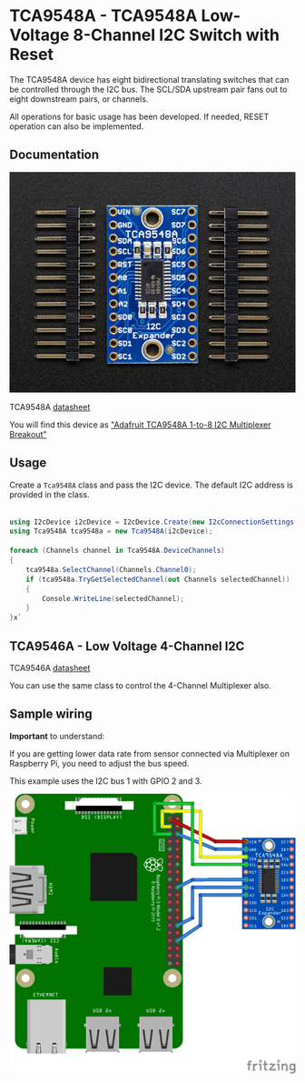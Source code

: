 # TCA9548A - TCA9548A Low-Voltage 8-Channel I2C Switch with Reset

The TCA9548A device has eight bidirectional translating switches that can be controlled through the I2C bus. The SCL/SDA upstream pair fans out to eight downstream pairs, or channels.

All operations for basic usage has been developed. If needed, RESET operation can also be implemented.

## Documentation

![TCA9548A](./TCA9548A.jpg)

TCA9548A [datasheet](https://www.ti.com/lit/ds/symlink/tca9548a.pdf)

You will find this device as ["Adafruit TCA9548A 1-to-8 I2C Multiplexer Breakout"](https://learn.adafruit.com/adafruit-tca9548a-1-to-8-i2c-multiplexer-breakout)

## Usage

Create a ```Tca9548A``` class and pass the I2C device. The default I2C address is provided in the class.

```csharp

using I2cDevice i2cDevice = I2cDevice.Create(new I2cConnectionSettings(1, Tca9548A.DefaultI2cAddress));
using Tca9548A tca9548a = new Tca9548A(i2cDevice);

foreach (Channels channel in Tca9548A.DeviceChannels)
{
    tca9548a.SelectChannel(Channels.Channel0);
    if (tca9548a.TryGetSelectedChannel(out Channels selectedChannel))
    {
        Console.WriteLine(selectedChannel);
    }
}x`

```

## TCA9546A - Low Voltage 4-Channel I2C

TCA9546A [datasheet](https://www.ti.com/lit/ds/symlink/tca9546a.pdf)

You can use the same class to control the 4-Channel Multiplexer also.

## Sample wiring

**Important** to understand:

If you are getting lower data rate from sensor connected via Multiplexer on Raspberry Pi, you need to adjust the bus speed.

This example uses the I2C bus 1 with GPIO 2 and 3.

![Wiring sample](TCA9548A-fritzing-schema.png)
